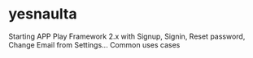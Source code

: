 # yesnaulta
Starting APP Play Framework 2.x with Signup, Signin, Reset password, Change Email from Settings... Common uses cases
